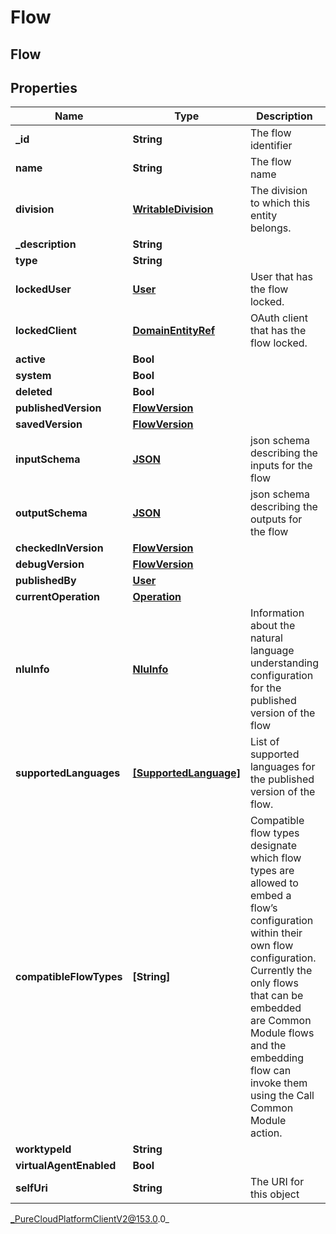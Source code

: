 # Flow

## Flow

## Properties

|Name | Type | Description | Notes|
|------------ | ------------- | ------------- | -------------|
| **_id** | **String** | The flow identifier | [optional] |
| **name** | **String** | The flow name | |
| **division** | [**WritableDivision**](WritableDivision) | The division to which this entity belongs. | [optional] |
| **_description** | **String** |  | [optional] |
| **type** | **String** |  | [optional] |
| **lockedUser** | [**User**](User) | User that has the flow locked. | [optional] |
| **lockedClient** | [**DomainEntityRef**](DomainEntityRef) | OAuth client that has the flow locked. | [optional] |
| **active** | **Bool** |  | [optional] |
| **system** | **Bool** |  | [optional] |
| **deleted** | **Bool** |  | [optional] |
| **publishedVersion** | [**FlowVersion**](FlowVersion) |  | [optional] |
| **savedVersion** | [**FlowVersion**](FlowVersion) |  | [optional] |
| **inputSchema** | [**JSON**]() | json schema describing the inputs for the flow | [optional] |
| **outputSchema** | [**JSON**]() | json schema describing the outputs for the flow | [optional] |
| **checkedInVersion** | [**FlowVersion**](FlowVersion) |  | [optional] |
| **debugVersion** | [**FlowVersion**](FlowVersion) |  | [optional] |
| **publishedBy** | [**User**](User) |  | [optional] |
| **currentOperation** | [**Operation**](Operation) |  | [optional] |
| **nluInfo** | [**NluInfo**](NluInfo) | Information about the natural language understanding configuration for the published version of the flow | [optional] |
| **supportedLanguages** | [**[SupportedLanguage]**](SupportedLanguage) | List of supported languages for the published version of the flow. | [optional] |
| **compatibleFlowTypes** | **[String]** | Compatible flow types designate which flow types are allowed to embed a flow’s configuration within their own flow configuration.  Currently the only flows that can be embedded are Common Module flows and the embedding flow can invoke them using the Call Common Module action. | [optional] |
| **worktypeId** | **String** |  | [optional] |
| **virtualAgentEnabled** | **Bool** |  | [optional] |
| **selfUri** | **String** | The URI for this object | [optional] |



_PureCloudPlatformClientV2@153.0.0_
